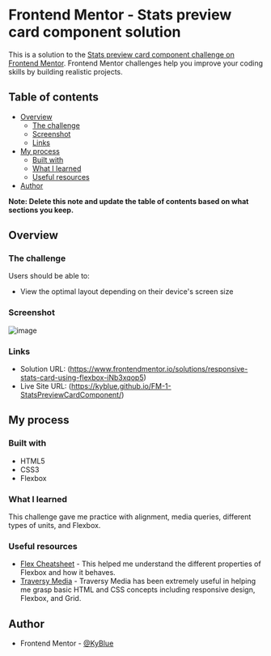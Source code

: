# Frontend Mentor - Stats preview card component solution

This is a solution to the [Stats preview card component challenge on Frontend Mentor](https://www.frontendmentor.io/challenges/stats-preview-card-component-8JqbgoU62). Frontend Mentor challenges help you improve your coding skills by building realistic projects. 

## Table of contents

- [Overview](#overview)
  - [The challenge](#the-challenge)
  - [Screenshot](#screenshot)
  - [Links](#links)
- [My process](#my-process)
  - [Built with](#built-with)
  - [What I learned](#what-i-learned)
  - [Useful resources](#useful-resources)
- [Author](#author)

**Note: Delete this note and update the table of contents based on what sections you keep.**

## Overview

### The challenge

Users should be able to:

- View the optimal layout depending on their device's screen size

### Screenshot

![image](https://gyazo.com/1b7ec44d4042e7babf14476264559ed3)


### Links

- Solution URL: (https://www.frontendmentor.io/solutions/responsive-stats-card-using-flexbox-iNb3xqop5)
- Live Site URL: (https://kyblue.github.io/FM-1-StatsPreviewCardComponent/)

## My process

### Built with

- HTML5
- CSS3
- Flexbox

### What I learned

This challenge gave me practice with alignment, media queries, different types of units, and Flexbox.

### Useful resources

- [Flex Cheatsheet](https://yoksel.github.io/flex-cheatsheet/#section-display) - This helped me understand the different properties of Flexbox and how it behaves.
- [Traversy Media](https://www.youtube.com/channel/UC29ju8bIPH5as8OGnQzwJyA) - Traversy Media has been extremely useful in helping me grasp basic HTML and CSS concepts including responsive design, Flexbox, and Grid.

## Author

- Frontend Mentor - [@KyBlue](https://www.frontendmentor.io/profile/KyBlue)
